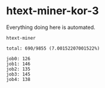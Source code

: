 # htext-miner-kor-3

Everything doing here is automated.

```
htext-miner

total: 690/9855 (7.00152207001522%)

job0: 126
job1: 146
job2: 135
job3: 145
job4: 138
```